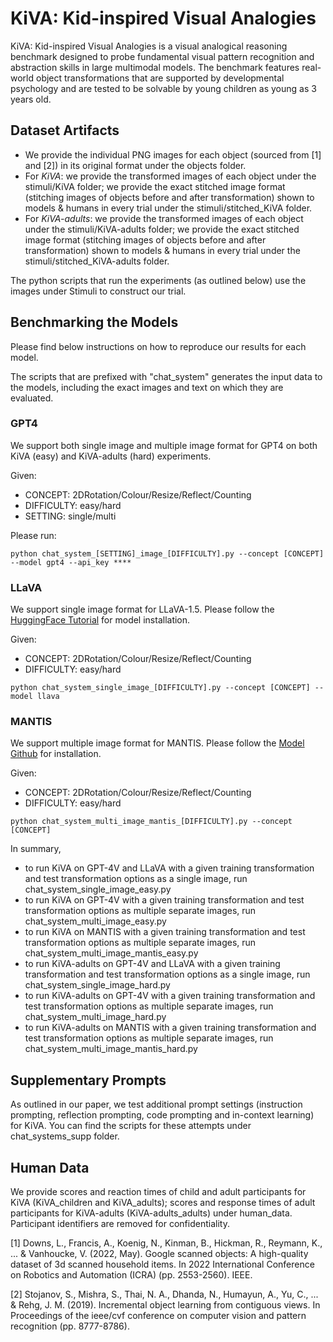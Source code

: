 # KiVA: Kid-inspired Visual Analogies

KiVA: Kid-inspired Visual Analogies is a visual analogical reasoning benchmark designed to probe fundamental visual pattern recognition and abstraction skills in large multimodal models. The benchmark features real-world object transformations that are supported by developmental psychology and are tested to be solvable by young children as young as 3 years old. 


## Dataset Artifacts

* We provide the individual PNG images for each object (sourced from [1] and [2]) in its original format under the objects folder. 
* For *KiVA*: we provide the transformed images of each object under the stimuli/KiVA folder; we provide the exact stitched image format (stitching images of objects before and after transformation) shown to models & humans in every trial under the stimuli/stitched_KiVA folder.
* For *KiVA-adults*: we provide the transformed images of each object under the stimuli/KiVA-adults folder; we provide the exact stitched image format (stitching images of objects before and after transformation) shown to models & humans in every trial under the stimuli/stitched_KiVA-adults folder.

The python scripts that run the experiments (as outlined below) use the images under Stimuli to construct our trial.


## Benchmarking the Models

Please find below instructions on how to reproduce our results for each model. 

The scripts that are prefixed with "chat_system" generates the input data to the models, including the exact images and text on which they are evaluated. 

### GPT4

We support both single image and multiple image format for GPT4 on both KiVA (easy) and KiVA-adults (hard) experiments.

Given: 
* CONCEPT: 2DRotation/Colour/Resize/Reflect/Counting
* DIFFICULTY: easy/hard
* SETTING: single/multi

Please run: 

```
python chat_system_[SETTING]_image_[DIFFICULTY].py --concept [CONCEPT] --model gpt4 --api_key ****
```

### LLaVA

We support single image format for LLaVA-1.5. Please follow the [HuggingFace Tutorial](https://huggingface.co/liuhaotian/llava-v1.5-13b) for model installation. 

Given: 
* CONCEPT: 2DRotation/Colour/Resize/Reflect/Counting
* DIFFICULTY: easy/hard

```
python chat_system_single_image_[DIFFICULTY].py --concept [CONCEPT] --model llava
```

### MANTIS

We support multiple image format for MANTIS. Please follow the [Model Github](https://tiger-ai-lab.github.io/Mantis/) for installation. 

Given: 
* CONCEPT: 2DRotation/Colour/Resize/Reflect/Counting
* DIFFICULTY: easy/hard

```
python chat_system_multi_image_mantis_[DIFFICULTY].py --concept [CONCEPT]
```

In summary,
* to run KiVA on GPT-4V and LLaVA with a given training transformation and test transformation options as a single image, run chat_system_single_image_easy.py
* to run KiVA on GPT-4V with a given training transformation and test transformation options as multiple separate images, run chat_system_multi_image_easy.py
* to run KiVA on MANTIS with a given training transformation and test transformation options as multiple separate images, run chat_system_multi_image_mantis_easy.py
* to run KiVA-adults on GPT-4V and LLaVA with a given training transformation and test transformation options as a single image, run chat_system_single_image_hard.py
* to run KiVA-adults on GPT-4V with a given training transformation and test transformation options as multiple separate images, run chat_system_multi_image_hard.py
* to run KiVA-adults on MANTIS with a given training transformation and test transformation options as multiple separate images, run chat_system_multi_image_mantis_hard.py

## Supplementary Prompts 

As outlined in our paper, we test additional prompt settings (instruction prompting, reflection prompting, code prompting and in-context learning) for KiVA. You can find the scripts for these attempts under chat_systems_supp folder. 

## Human Data

We provide scores and reaction times of child and adult participants for KiVA (KiVA_children and KiVA_adults); scores and response times of adult participants for KiVA-adults (KiVA-adults_adults) under human_data. Participant identifiers are removed for confidentiality.

[1] Downs, L., Francis, A., Koenig, N., Kinman, B., Hickman, R., Reymann, K., ... & Vanhoucke, V. (2022, May). Google scanned objects: A high-quality dataset of 3d scanned household items. In 2022 International Conference on Robotics and Automation (ICRA) (pp. 2553-2560). IEEE.

[2] Stojanov, S., Mishra, S., Thai, N. A., Dhanda, N., Humayun, A., Yu, C., ... & Rehg, J. M. (2019). Incremental object learning from contiguous views. In Proceedings of the ieee/cvf conference on computer vision and pattern recognition (pp. 8777-8786).
